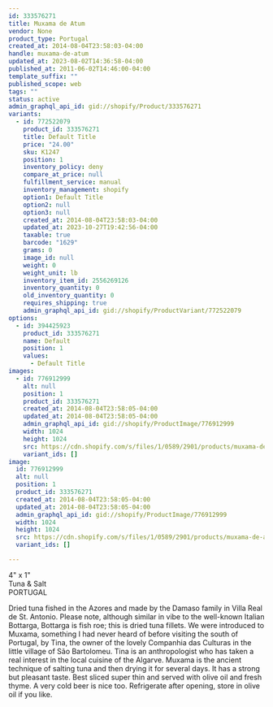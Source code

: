 ```yaml
---
id: 333576271
title: Muxama de Atum
vendor: None
product_type: Portugal
created_at: 2014-08-04T23:58:03-04:00
handle: muxama-de-atum
updated_at: 2023-08-02T14:36:58-04:00
published_at: 2011-06-02T14:46:00-04:00
template_suffix: ""
published_scope: web
tags: ""
status: active
admin_graphql_api_id: gid://shopify/Product/333576271
variants:
  - id: 772522079
    product_id: 333576271
    title: Default Title
    price: "24.00"
    sku: K1247
    position: 1
    inventory_policy: deny
    compare_at_price: null
    fulfillment_service: manual
    inventory_management: shopify
    option1: Default Title
    option2: null
    option3: null
    created_at: 2014-08-04T23:58:03-04:00
    updated_at: 2023-10-27T19:42:56-04:00
    taxable: true
    barcode: "1629"
    grams: 0
    image_id: null
    weight: 0
    weight_unit: lb
    inventory_item_id: 2556269126
    inventory_quantity: 0
    old_inventory_quantity: 0
    requires_shipping: true
    admin_graphql_api_id: gid://shopify/ProductVariant/772522079
options:
  - id: 394425923
    product_id: 333576271
    name: Default
    position: 1
    values:
      - Default Title
images:
  - id: 776912999
    alt: null
    position: 1
    product_id: 333576271
    created_at: 2014-08-04T23:58:05-04:00
    updated_at: 2014-08-04T23:58:05-04:00
    admin_graphql_api_id: gid://shopify/ProductImage/776912999
    width: 1024
    height: 1024
    src: https://cdn.shopify.com/s/files/1/0589/2901/products/muxama-de-atum.jpeg?v=1407211085
    variant_ids: []
image:
  id: 776912999
  alt: null
  position: 1
  product_id: 333576271
  created_at: 2014-08-04T23:58:05-04:00
  updated_at: 2014-08-04T23:58:05-04:00
  admin_graphql_api_id: gid://shopify/ProductImage/776912999
  width: 1024
  height: 1024
  src: https://cdn.shopify.com/s/files/1/0589/2901/products/muxama-de-atum.jpeg?v=1407211085
  variant_ids: []

---
```


4" x 1"  
Tuna & Salt  
PORTUGAL

Dried tuna fished in the Azores and made by the Damaso family in Villa Real de St. Antonio. Please note, although similar in vibe to the well-known Italian Bottarga, Bottarga is fish roe; this is dried tuna fillets. We were introduced to Muxama, something I had never heard of before visiting the south of Portugal, by Tina, the owner of the lovely Companhia das Culturas in the little village of São Bartolomeu. Tina is an anthropologist who has taken a real interest in the local cuisine of the Algarve. Muxama is the ancient technique of salting tuna and then drying it for several days. It has a strong but pleasant taste. Best sliced super thin and served with olive oil and fresh thyme. A very cold beer is nice too. Refrigerate after opening, store in olive oil if you like.